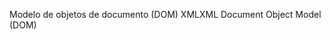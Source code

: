 <span data-ttu-id="768c1-101">Modelo de objetos de documento (DOM) XML</span><span class="sxs-lookup"><span data-stu-id="768c1-101">XML Document Object Model (DOM)</span></span>